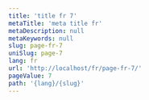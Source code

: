 ```yaml
---
title: 'title fr 7'
metaTitle: 'meta title fr'
metaDescription: null
metaKeywords: null
slug: page-fr-7
uniSlug: page-7
lang: fr
url: 'http://localhost/fr/page-fr-7/'
pageValue: 7
path: '{lang}/{slug}'
---
```

